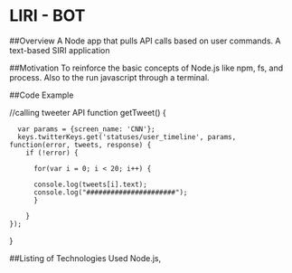 # LIRI - BOT

##Overview 
A Node app that pulls API calls based on user commands. A text-based SIRI application

##Motivation
To reinforce the basic concepts of Node.js like npm, fs, and process. Also to the run javascript through a terminal.

##Code Example

//calling tweeter API
function getTweet() {
             
      var params = {screen_name: 'CNN'};
      keys.twitterKeys.get('statuses/user_timeline', params, function(error, tweets, response) {
        if (!error) {

          for(var i = 0; i < 20; i++) {
          
          console.log(tweets[i].text);
          console.log("######################");  
          }

        }
    });
}


##Listing of Technologies Used
Node.js, 
